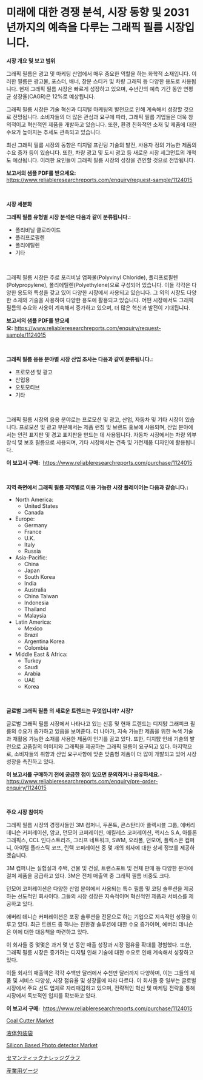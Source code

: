 <p><h1>미래에 대한 경쟁 분석, 시장 동향 및 2031년까지의 예측을 다루는 그래픽 필름 시장입니다.</h1></p><p><strong>시장 개요 및 보고 범위</strong></p>
<p><p>그래픽 필름은 광고 및 마케팅 산업에서 매우 중요한 역할을 하는 화학적 소재입니다. 이러한 필름은 광고물, 포스터, 배너, 창문 스티커 및 차량 그래픽 등 다양한 용도로 사용됩니다. 현재 그래픽 필름 시장은 빠르게 성장하고 있으며, 수년간의 예측 기간 동안 연평균 성장율(CAGR)은 12%로 예상됩니다. </p><p>그래픽 필름 시장은 기술 혁신과 디지털 마케팅의 발전으로 인해 계속해서 성장할 것으로 전망됩니다. 소비자들의 더 많은 관심과 요구에 따라, 그래픽 필름 기업들은 더욱 창의적이고 혁신적인 제품을 개발하고 있습니다. 또한, 환경 친화적인 소재 및 제품에 대한 수요가 높아지는 추세도 관측되고 있습니다.</p><p>최신 그래픽 필름 시장의 동향은 디지털 프린팅 기술의 발전, 사용자 정의 가능한 제품의 수요 증가 등이 있습니다. 또한, 차량 광고 및 도시 광고 등 새로운 시장 세그먼트의 개척도 예상됩니다. 이러한 요인들이 그래픽 필름 시장의 성장을 견인할 것으로 전망됩니다.</p></p>
<p><strong>보고서의 샘플 PDF를 받으세요:</strong> <a href="https://www.reliableresearchreports.com/enquiry/request-sample/1124015">https://www.reliableresearchreports.com/enquiry/request-sample/1124015</a></p>
<p>&nbsp;</p>
<p><strong>시장 세분화</strong></p>
<p><strong>그래픽 필름 유형별 시장 분석은 다음과 같이 분류됩니다.:</strong></p>
<p><ul><li>폴리비닐 클로라이드</li><li>폴리프로필렌</li><li>폴리에틸렌</li><li>기타</li></ul></p>
<p>&nbsp;</p>
<p><p>그래픽 필름 시장은 주로 포리비닐 염화물(Polyvinyl Chloride), 폴리프로필렌(Polypropylene), 폴리에틸렌(Polyethylene)으로 구성되어 있습니다. 이들 각각은 다양한 용도와 특성을 갖고 있어 다양한 시장에서 사용되고 있습니다. 그 외의 시장도 다양한 소재와 기술을 사용하여 다양한 용도에 활용되고 있습니다. 어떤 시장에서도 그래픽 필름의 수요와 사용이 계속해서 증가하고 있으며, 더 많은 혁신과 발전이 기대됩니다.</p></p>
<p><strong>보고서의 샘플 PDF를 받으세요:</strong>&nbsp;<a href="https://www.reliableresearchreports.com/enquiry/request-sample/1124015">https://www.reliableresearchreports.com/enquiry/request-sample/1124015</a></p>
<p>&nbsp;</p>
<p><strong> 그래픽 필름 응용 분야별 시장 산업 조사는 다음과 같이 분류됩니다.:</strong></p>
<p><ul><li>프로모션 및 광고</li><li>산업용</li><li>오토모티브</li><li>기타</li></ul></p>
<p>&nbsp;</p>
<p><p>그래픽 필름 시장의 응용 분야로는 프로모션 및 광고, 산업, 자동차 및 기타 시장이 있습니다. 프로모션 및 광고 부문에서는 제품 런칭 및 브랜드 홍보에 사용되며, 산업 분야에서는 안전 표지판 및 경고 표지판을 만드는 데 사용됩니다. 자동차 시장에서는 차량 외부 장식 및 보호 필름으로 사용되며, 기타 시장에서는 건축 및 가전제품 디자인에 활용됩니다.</p></p>
<p><strong>이 보고서 구매:</strong>&nbsp; <a href="https://www.reliableresearchreports.com/purchase/1124015">https://www.reliableresearchreports.com/purchase/1124015</a></p>
<p>&nbsp;</p>
<p><strong>지역 측면에서 그래픽 필름 지역별로 이용 가능한 시장 플레이어는 다음과 같습니다.:</strong></p>
<p><ul>
    <li>
        North America:
        <ul>
            <li>United States</li>
            <li>Canada</li>
        </ul>
    </li>
    <li>
        Europe:
        <ul>
            <li>Germany</li>
            <li>France</li>
            <li>U.K.</li>
            <li>Italy</li>
            <li>Russia</li>
        </ul>
    </li>
    <li>
        Asia-Pacific:
        <ul>
            <li>China</li>
            <li>Japan</li>
            <li>South Korea</li>
            <li>India</li>
            <li>Australia</li>
            <li>China Taiwan</li>
            <li>Indonesia</li>
            <li>Thailand</li>
            <li>Malaysia</li>
        </ul>
    </li>
    <li>
        Latin America:
        <ul>
            <li>Mexico</li>
            <li>Brazil</li>
            <li>Argentina Korea</li>
            <li>Colombia</li>
        </ul>
    </li>
    <li>
        Middle East & Africa:
        <ul>
            <li>Turkey</li>
            <li>Saudi</li>
            <li>Arabia</li>
            <li>UAE</li>
            <li>Korea</li>
        </ul>
    </li>
    </ul></p>
<p>&nbsp;</p>
<p><strong>글로벌 그래픽 필름 의 새로운 트렌드는 무엇입니까? 시장?</strong></p>
<p><p>글로벌 그래픽 필름 시장에서 나타나고 있는 신흥 및 현재 트렌드는 디지턄 그래피크 필름의 수요가 증가하고 있음을 보여준다. 더 나아가, 지속 가능한 제품을 위한 녹색 기술과 재활용 가능한 소재를 사용한 제품이 인기를 끌고 있다. 또한, 디지턄 인쇄 기술의 발전으로 고품질의 이미지와 그래픽을 제공하는 그래픽 필름이 요구되고 있다. 마지막으로, 소비자들의 취향과 산업 요구사항에 맞춘 맞춤형 제품이 더 많이 개발되고 있어 시장 성장을 촉진하고 있다.</p></p>
<p><strong>이 보고서를 구매하기 전에 궁금한 점이 있으면 문의하거나 공유하세요.</strong>- <a href="https://www.reliableresearchreports.com/enquiry/pre-order-enquiry/1124015">https://www.reliableresearchreports.com/enquiry/pre-order-enquiry/1124015</a></p>
<p>&nbsp;</p>
<p><strong>주요 시장 참여자</strong></p>
<p><p>그래픽 필름 시장의 경쟁사들인 3M 컴퍼니, 두폰트, 콘스탄티아 플렉시블 그룹, 에버리 데니슨 커퍼레이션, 암코, 던모어 코퍼레이션, 애킬레스 코퍼레이션, 헥시스 S.A, 아를론 그래픽스, CCL 인다스트리즈, 그리프 네트워크, SWM, 오라폴, 던모어, 플렉스콘 컴퍼니, 아이템 플라스틱 코프, 린텍 코퍼레이션 중 몇 개의 회사에 대한 상세 정보를 제공하겠습니다.</p><p>3M 컴퍼니는 실험실과 주택, 건물 및 건설, 트랜스포트 및 전체 판매 등 다양한 분야에 걸쳐 제품을 공급하고 있다. 3M은 전체 매출액 중 그래픽 필름 비중도 크다. </p><p>던모어 코퍼레이션은 다양한 산업 분야에서 사용되는 특수 필름 및 코팅 솔루션을 제공하는 선도적인 회사이다. 그들의 시장 성장은 지속적이며 혁신적인 제품과 서비스를 제공하고 있다.</p><p>에버리 데니슨 커퍼레이션은 포장 솔루션을 전문으로 하는 기업으로 지속적인 성장을 이루고 있다. 최근 트렌드 중 하나는 친환경 솔루션에 대한 수요 증가이며, 에버리 데니슨은 이에 대한 대응책을 마련하고 있다.</p><p>이 회사들 중 몇몇은 과거 몇 년 동안 매출 성장과 시장 점유율 확대를 경험했다. 또한, 그래픽 필름 시장은 증가하는 디지털 인쇄 기술에 대한 수요로 인해 계속해서 성장하고 있다.</p><p>이들 회사의 매출액은 각각 수백만 달러에서 수천만 달러까지 다양하며, 이는 그들의 제품 및 서비스 다양성, 시장 점유율 및 성장률에 따라 다르다. 이 회사들 중 일부는 글로벌 시장에서 주요 선도 업체로 자리매김하고 있으며, 전략적인 혁신 및 마케팅 전략을 통해 시장에서 독보적인 입지를 확보하고 있다.</p></p>
<p><strong>이 보고서 구매:</strong>&nbsp;&nbsp;<a href="https://www.reliableresearchreports.com/purchase/1124015">https://www.reliableresearchreports.com/purchase/1124015</a></p>
<p><p><a href="https://issuu.com/reportprime-2/docs/coal-cutter-market-size-2030.pptx">Coal Cutter Market</a></p><p><a href="https://github.com/cnnriuez22368/Market-Research-Report-List-1/blob/main/3313782186572.md">液体包装袋</a></p><p><a href="https://github.com/Krish2023na/Market-Research-Report-List-3/blob/main/silicon-based-photo-detector-market.md">Silicon Based Photo detector Market</a></p><p><a href="https://medium.com/@saboleigh8/%E3%82%BB%E3%83%9E%E3%83%B3%E3%83%86%E3%82%A3%E3%83%83%E3%82%AF%E7%9F%A5%E8%AD%98%E3%82%B0%E3%83%A9%E3%83%95%E3%82%A3%E3%83%B3%E3%82%B0%E5%B8%82%E5%A0%B4-%E5%B8%82%E5%A0%B4cagr-%E5%B8%82%E5%A0%B4%E3%83%88%E3%83%AC%E3%83%B3%E3%83%89-%E3%81%8A%E3%82%88%E3%81%B3%E6%88%90%E9%95%B7%E6%88%A6%E7%95%A5%E3%81%AB%E9%96%A2%E3%81%99%E3%82%8B%E3%82%A4%E3%83%B3%E3%82%B5%E3%82%A4%E3%83%88-cb94940123a1">セマンティックナレッジグラフ</a></p><p><a href="https://github.com/zekaoe592392/Market-Research-Report-List-1/blob/main/8827938186571.md">産業用ゲージ</a></p></p>

